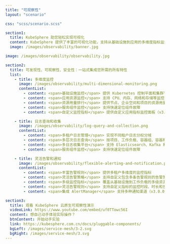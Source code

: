 ```yaml
---
title: "可观察性"
layout: "scenario"

css: "scss/scenario.scss"

section1:
  title: KubeSphere 助您轻松实现可视化
  content: KubeSphere 提供了丰富的可视化功能，支持从基础设施到应用的多维度指标监控。此外，KubeSphere 还集成了许多常用的工具，包括多租户日志查询和收集、告警和通知等功能。
  image: /images/observability/banner.jpg

image: /images/observability/observability.jpg

section2:
  title: 可发现性、可观察性、安全性：一站式集成您所需的所有特性
  list:
    - title: 多维度监控
      image: /images/observability/multi-dimensional-monitoring.png
      contentList:
        - content: <span>基础设施监控</span> 提供 Kubernetes 控制平面和集群节点指标
        - content: <span>应用资源监控</span> 支持 CPU、内存、网络和存储等监控指标
        - content: <span>资源用量排行</span> 提供节点、企业空间和项目的资源用量排行情况
        - content: <span>服务组件监控</span> 支持快速定位组件故障
        - content: <span>自定义监控指标</span> 提供自定义应用指标监控面板（v3.0.0）

    - title: 日志查询和收集
      image: /images/observability/log-query-and-collection.png
      contentList:
        - content: <span>多租户日志管理</span> 实现不同租户日志分权分域
        - content: <span>多层次日志查询</span> 按项目、工作负载、容器组、容器和关键字查询日志，从多层次定位问题
        - content: <span>多日志收集平台</span> 支持 Elasticsearch、Kafka 和 Fluentd 等平台
        - content: <span>服务组件监控</span> 支持快速定位组件故障

    - title: 灵活告警和通知
      image: /images/observability/flexible-alerting-and-notification.png
      contentList:
        - content: <span>丰富告警规则</span> 提供多租户多维度的监控指标
        - content: <span>灵活告警策略</span> 支持自定义包含多条告警规则的告警策略
        - content: <span>多级监控指标</span> 覆盖从基础设施到工作负载的多级资源监控
        - content: <span>灵活告警规则</span> 支持自定义指标的监控时段、时长和告警优先级
        - content: <span>集成 AlertManager</span> 支持多种通知渠道（v3.0.0）

section3:
  title: 观看 KubeSphere 云原生可观察性演示
  videoLink: https://www.youtube.com/embed/uf0TTowc56I
  content: 想自己动手体验实际操作？
  btnContent: 开始动手实验
  link: https://kubesphere.com.cn/docs/pluggable-components/
  bgLeft: /images/service-mesh/3-2.svg
  bgRight: /images/service-mesh/3.svg
---
```

